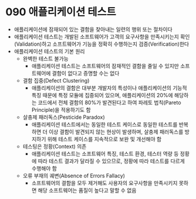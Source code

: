 # 090 애플리케이션 테스트

- 애플리케이션에 잠재되어 있는 결함을 찾아내는 일련의 행위 또는 절차이다
- 애플리케이션 테스트는 개발된 소프트웨어가 고객의 요구사항을 만족시키는지 확인(Validation)하고 소프트웨어가 기능을 정확히 수행하는지 검증(Verification)한다
- 애플리케이션 테스트의 기본 원리
  - 완벽한 테스트 불가능
    - 애플리케이션 테스트는 소프트웨어의 잠재적인 결함을 줄일 수 있지만 소프트웨어에 결함이 없다고 증명할 수는 없다
  - 결함 집중(Defect Clustering)
    - 애플리케이션의 결함은 대부분 개발자의 특성이나 애플리케이션의 기능적 특징 때문에 특정 모듈에 집중되어 있으며, 애플리케이션의 20%에 해당하는 코드에서 전체 결함의 80%가 발견된다고 하여 파레토 법칙(Pareto Principle)을 적용하기도 함
  - 살충제 패러독스(Pesticide Paradox)
    - 애플리케이션 테스트에서는 동일한 테스트 케이스로 동일한 테스트를 반복하면 더 이상 결함이 발견되지 않는 현상이 발생하며, 살충제 패러독스를 방지하기 위해 테스트 케이스를 지속적으로 보완 및 개선해야 함
  - 테스팅은 정황(Context) 의존
    - 애플리케이션 테스트는 소프트웨어 특징, 테스트 환경, 테스터 역량 등 정황에 따라 테스트 결과가 달라질 수 있으므로, 정황에 따라 테스트를 다르게 수행해야 함
  - 오류 부재의 궤변(Absence of Errors Fallacy)
    - 소프트웨어의 결함을 모두 제거해도 사용자의 요구사항을 만족시키지 못하면 해당 소프트웨어는 품질이 높다고 말할 수 없음